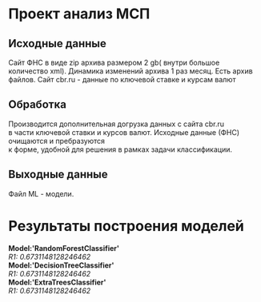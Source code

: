 # Проект анализ МСП

## Исходные данные ##

Cайт ФНС в виде zip архива размером 2 gb( внутри большое количество xml).
Динамика изменений архива 1 раз месяц. Есть архив файлов.
Сайт cbr.ru - данные по ключевой ставке и курсам валют

## Обработка ##
Производится дополнительная догрузка данных  с сайта cbr.ru<br>
 в части ключевой ставки и курсов валют. Исходные данные (ФНС) очищаются и пребразуются<br>
к форме, удобной для решения в рамках задачи классификации. 

## Выходные данные ##
Файл ML - модели.

# Результаты построения моделей #
__Model:'RandomForestClassifier'__<br>
*R1: 0.6731148128246462<br>*
__Model:'DecisionTreeClassifier'__<br>
*R1: 0.6731148128246462<br>*
__Model:'ExtraTreesClassifier'__<br>
*R1: 0.6731148128246462*

